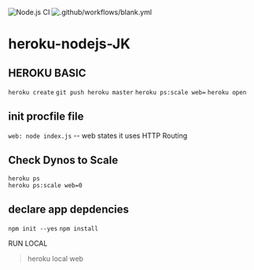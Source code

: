 ![Node.js CI](https://github.com/shivanahmady/heroku-jk/workflows/Node.js%20CI/badge.svg?branch=master)
![.github/workflows/blank.yml](https://github.com/shivanahmady/heroku-nodejs-jk/workflows/.github/workflows/blank.yml/badge.svg)

 heroku-nodejs-JK
========================

## HEROKU BASIC 
 `heroku create`
 `git push heroku master`
 `heroku ps:scale web=`
 `heroku open`

## init procfile file 
 `web: node index.js`
-- web states it uses HTTP Routing

## Check Dynos to Scale
`heroku ps`         
`heroku ps:scale web=0`

 
## declare app depdencies
`npm init --yes`
`npm install`
  
  
RUN LOCAL
> heroku local web
 
